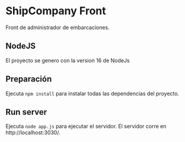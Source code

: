# ShipCompany Front

Front de administrador de embarcaciones.

## NodeJS

El proyecto se genero con la version 16 de NodeJs

## Preparación

Ejecuta `npm install` para instalar todas las dependencias del proyecto.

## Run server

Ejecuta `node app.js` para ejecutar el servidor. El servidor corre en http://localhost:3030/.
